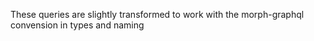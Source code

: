 These queries are slightly transformed to work with the morph-graphql convension in types and naming

